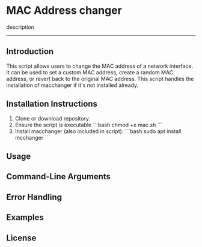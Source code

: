 # MAC Address changer
description

---
## Introduction
This script allows users to change the MAC address of a network interface. It can be used to set a custom MAC address, create a random MAC address, or revert back to the original MAC address. This script handles the installation of macchanger if it's not installed already. 









## Installation Instructions
1. Clone or download repository.
2. Ensure the script is executable
   ´´´bash
   chmod +x mac.sh
   ´´´
3. Install macchanger (also included in script):
   ´´´bash
   sudo apt install mcchanger
   ´´´



## Usage



## Command-Line Arguments



## Error Handling



## Examples



## License



